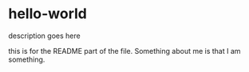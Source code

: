 # hello-world
description goes here

this is for the README part of the file. Something about me is that I am something.
